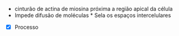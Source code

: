    * cinturão de actina de miosina próxima a região apical da célula
   * Impede difusão de moléculas
	* Sela os espaços intercelulares

- [x] Processo 
